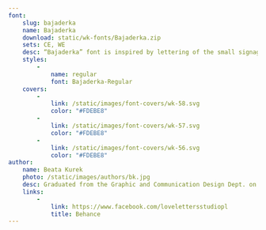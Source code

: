 ```yaml
---
font:
    slug: bajaderka
    name: Bajaderka
    download: static/wk-fonts/Bajaderka.zip
    sets: CE, WE
    desc: “Bajaderka” font is inspired by lettering of the small signage tablets found  in Warsaw shops. The letters feature details typical for traditional calligraphy, with visible brush strokes, referring to the charming style of Warsaw’s sign painters.
    styles:
        -
            name: regular
            font: Bajaderka-Regular
    covers:
        -
            link: /static/images/font-covers/wk-58.svg
            color: "#FDEBE8"
        -
            link: /static/images/font-covers/wk-57.svg
            color: "#FDEBE8"
        -
            link: /static/images/font-covers/wk-56.svg
            color: "#FDEBE8"
author:
    name: Beata Kurek
    photo: /static/images/authors/bk.jpg
    desc: Graduated from the Graphic and Communication Design Dept. on Poznań Fine Arts University. As a LoveLetters Studio, she designs fonts and lettering based on calligraphic writing. She also teaches lettering on workshops. Participant of  “Bękart” and “Jasnowidze” projects.
    links:
        -
            link: https://www.facebook.com/lovelettersstudiopl
            title: Behance
---
```

